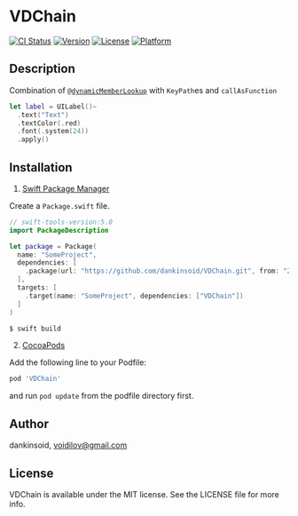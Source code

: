# VDChain

[![CI Status](https://img.shields.io/travis/dankinsoid/VDChain.svg?style=flat)](https://travis-ci.org/dankinsoid/VDChain)
[![Version](https://img.shields.io/cocoapods/v/VDChain.svg?style=flat)](https://cocoapods.org/pods/VDChain)
[![License](https://img.shields.io/cocoapods/l/VDChain.svg?style=flat)](https://cocoapods.org/pods/VDChain)
[![Platform](https://img.shields.io/cocoapods/p/VDChain.svg?style=flat)](https://cocoapods.org/pods/VDChain)


## Description
Combination of [`@dynamicMemberLookup`](https://docs.swift.org/swift-book/ReferenceManual/Attributes.html) with `KeyPath`es and `callAsFunction`
```swift
let label = UILabel()~
  .text("Text")
  .textColor(.red)
  .font(.system(24))
  .apply()
```

## Installation
1. [Swift Package Manager](https://github.com/apple/swift-package-manager)

Create a `Package.swift` file.
```swift
// swift-tools-version:5.0
import PackageDescription

let package = Package(
  name: "SomeProject",
  dependencies: [
    .package(url: "https://github.com/dankinsoid/VDChain.git", from: "2.3.0")
  ],
  targets: [
    .target(name: "SomeProject", dependencies: ["VDChain"])
  ]
)
```
```ruby
$ swift build
```

2.  [CocoaPods](https://cocoapods.org)

Add the following line to your Podfile:
```ruby
pod 'VDChain'
```
and run `pod update` from the podfile directory first.

## Author

dankinsoid, voidilov@gmail.com

## License

VDChain is available under the MIT license. See the LICENSE file for more info.

